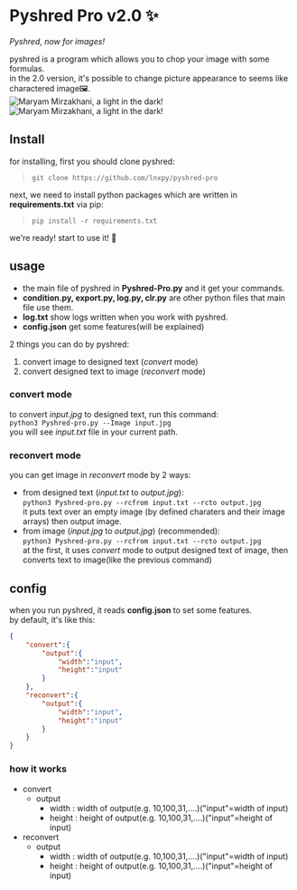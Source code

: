 # Pyshred Pro v2.0 ✨️

_Pyshred, now for images!_

pyshred is a program which allows you to chop your image with some formulas.<br>
in the 2.0 version, it's possible to change picture appearance to seems like charactered image🖼️.<br>
![Maryam Mirzakhani, a light in the dark!](https://raw.githubusercontent.com/pycdr/pyshred-pro/master/test/input_example.jpg "Maryam Mirzakhani")
![Maryam Mirzakhani, a light in the dark!](https://raw.githubusercontent.com/pycdr/pyshred-pro/master/test/output_example.jpg "Maryam Mirzakhani")
## Install 
for installing, first you should clone pyshred:<br>
> ``git clone https://github.com/lnxpy/pyshred-pro``

next, we need to install python packages which are written in **requirements.txt** via pip:
> ``pip install -r requirements.txt``

we're ready! start to use it! 🙂️

## usage
+ the main file of pyshred in **Pyshred-Pro.py** and it get your commands.<br>
+ **condition.py, export.py, log.py, clr.py** are other python files that main file use them.<br>
+ **log.txt** show logs written when you work with pyshred.<br>
+ **config.json** get some features(will be explained)

2 things you can do by pyshred:
1. convert image to designed text (_convert_ mode)
2. convert designed text to image (_reconvert_ mode)

### convert mode
to convert _input.jpg_ to designed text, run this command:<br>
``python3 Pyshred-pro.py --Image input.jpg``<br>
you will see _input.txt_ file in your current path.

### reconvert mode
you can get image in _reconvert_ mode by 2 ways:
+ from designed text (_input.txt_ to _output.jpg_):<br>
``python3 Pyshred-pro.py --rcfrom input.txt --rcto output.jpg``<br>
it puts text over an empty image (by defined charaters and their image arrays) then output image.
+ from image (_input.jpg_ to _output.jpg_) (recommended):<br>
``python3 Pyshred-pro.py --rcfrom input.txt --rcto output.jpg``<br>
at the first, it uses _convert_ mode to output designed text of image, then converts text to image(like the previous command)

## config
when you run pyshred, it reads **config.json** to set some features.<br>
by default, it's like this:
```json
{
	"convert":{
		"output":{
			"width":"input",
			"height":"input"
		}
	},
	"reconvert":{
		"output":{
			"width":"input",
			"height":"input"
		}
	}
}
```
### how it works
+ convert
	+ output
		+ width : width of output(e.g. 10,100,31,....)("input"=width of input)
		+ height : height of output(e.g. 10,100,31,....)("input"=height of input)
+ reconvert
	+ output
		+ width : width of output(e.g. 10,100,31,....)("input"=width of input)
		+ height : height of output(e.g. 10,100,31,....)("input"=height of input)

